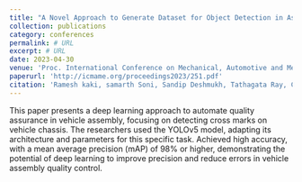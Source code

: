 ```yaml
---
title: "A Novel Approach to Generate Dataset for Object Detection in Assembly Lines"
collection: publications
category: conferences
permalink: # URL
excerpt: # URL
date: 2023-04-30
venue: 'Proc. International Conference on Mechanical, Automotive and Mechatronics Engineering (ICMAME 2023)'
paperurl: 'http://icmame.org/proceedings2023/251.pdf'
citation: 'Ramesh kaki, samarth Soni, Sandip Deshmukh, Tathagata Ray, Chandu Parimi, A Novel Approach to Generate Dataset for Object Detection in Assembly Lines, Proc. International Conference on Mechanical, Automotive and Mechatronics Engineering (ICMAME 2023).'
---
```


This paper presents a deep learning approach to automate quality assurance in vehicle assembly, focusing on detecting cross marks on vehicle chassis. The researchers used the YOLOv5 model, adapting its architecture and parameters for this specific task. Achieved high accuracy, with a mean average precision (mAP) of 98% or higher, demonstrating the potential of deep learning to improve precision and reduce errors in vehicle assembly quality control.
